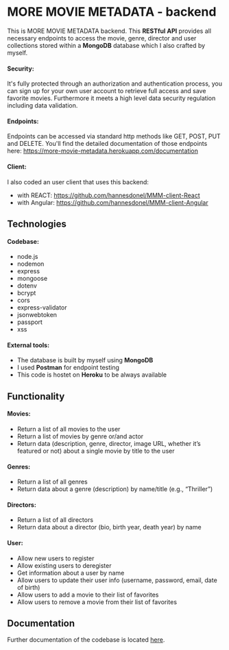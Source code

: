 # MORE MOVIE METADATA - backend

This is MORE MOVIE METADATA backend. This <b>RESTful API</b> provides all necessary endpoints to access the movie, genre, director and user collections stored within a <b>MongoDB</b> database which I also crafted by myself.

#### Security:
It's fully protected through an authorization and authentication process, you can sign up for your own user account to retrieve full access and save favorite movies. Furthermore it meets a high level data security regulation including data validation. 

#### Endpoints:
Endpoints can be accessed via standard http methods like GET, POST, PUT and DELETE.
You'll find the detailed documentation of those endpoints here: https://more-movie-metadata.herokuapp.com/documentation

#### Client:
I also coded an user client that uses this backend:
- with REACT: https://github.com/hannesdonel/MMM-client-React
- with Angular: https://github.com/hannesdonel/MMM-client-Angular


## Technologies

#### Codebase:
- node.js
- nodemon
- express
- mongoose
- dotenv
- bcrypt
- cors
- express-validator
- jsonwebtoken
- passport
- xss

#### External tools:
- The database is built by myself using <b>MongoDB</b>
- I used <b>Postman</b> for endpoint testing
- This code is hostet on <b>Heroku</b> to be always available


## Functionality

#### Movies:
- Return a list of all movies to the user
- Return a list of movies by genre or/and actor
- Return data (description, genre, director, image URL, whether it’s featured or not) about a
  single movie by title to the user

#### Genres:
- Return a list of all genres
- Return data about a genre (description) by name/title (e.g., “Thriller”)

#### Directors:
- Return a list of all directors
- Return data about a director (bio, birth year, death year) by name

#### User:
- Allow new users to register
- Allow existing users to deregister
- Get information about a user by name
- Allow users to update their user info (username, password, email, date of birth)
- Allow users to add a movie to their list of favorites
- Allow users to remove a movie from their list of favorites


## Documentation

Further documentation of the codebase is located <a href="https://more-movie-metadata.herokuapp.com/doc/">here</a>.